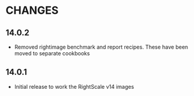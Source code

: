 # CHANGES

## 14.0.2

* Removed rightimage benchmark and report recipes. These have been moved to
separate cookbooks

## 14.0.1
 * Initial release to work the RightScale v14 images
